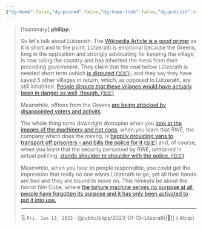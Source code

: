 ```yaml
---
{"dg-home":false,"dg-pinned":false,"dg-home-link":false,"dg-publish":true,"tags":["dgblip"],"created-date":"2023-01-13T00:00:00","disabled rules":["yaml-title","yaml-title-alias","file-name-heading"],"title":"philipp @ 2023-01-13","dg-permalink":"2023/01/13/lützerath/","updated-date":"2025-04-30T22:27:37","dg-path":"blips/2023-01-13-lützerath.md","permalink":"/2023/01/13/lützerath/","dgPassFrontmatter":true}
---
```


> [!summary] **philipp**:
>
> So let's talk about Lützerath. The [Wikipedia Article is a good primer](https://en.wikipedia.org/wiki/L%C3%BCtzerath) as it is short and to the point. Lützerath is emotional because the Greens, long in the opposition and strongly advocating for keeping the village, is now ruling the country and has inherited the mess from their preceding government. They claim that the coal below Lützerath is needed short term (which [is disputed (🇩🇪)](https://www.spiegel.de/wissenschaft/luetzerath-wird-die-kohle-fuer-den-klimaschutz-und-die-energiesicherheit-benoetigt-a-2dfa9a9c-030d-4ecb-afe2-559ec8dcfe65)), and they say they have saved 5 other villages in return, which, as opposed to Lützerath, are still inhabited. [People dispute that these villages would have actually been in danger as well, though. (🇩🇪)](https://www.spiegel.de/wirtschaft/soziales/kohleausstieg-wirtschaftsministerium-hielt-brisante-studie-unter-verschluss-a-ad86aec0-5f29-4cf4-a005-0c9369ec5bcb)
>
> Meanwhile, offices from the Greens [are being attacked by disappointed voters and activits](https://www.welt.de/politik/deutschland/article243167405/Raeumung-in-Luetzerath-Attacken-auf-Gruenen-Bueros-Schmierereien-deuten-auf-Zusammenhang-hin.html).
>
> The whole thing turns downright dystopian when you [look at the images of the machinery and riot cops](https://mobile.twitter.com/Luisamneubauer/status/1613287310224949254), when you learn that RWE, the company which does the mining, is [happily providing vans to transport off prisoners - and bills the police for it (🇩🇪)](https://twitter.com/akm0803/status/1613196964685926400?cxt=HHwWgMC-jfSFneMsAAAA) and, of course, when you learn that the security personnel by RWE, untrained in actual policing, [stands shoulder to shoulder with the police. (🇩🇪)](https://taz.de/Pressegewerkschafter-ueber-Luetzerath/!5905115/)
>
> Meanwhile, when you hear to people responsible, you could get the impression that really no one wants Lützerath to go, yet all their hands are tied and they are bound to move on. This reminds be about the horror film Cube, where [the torture machine serves no purpose at all, people have forgotten its purpose and it has only been activated to put it into use.](<https://en.wikipedia.org/wiki/Cube_(1997_film)>)
> - - -
>
> 🗓️ `Fri, Jan 13, 2023` · [[public/blips/2023-01-13-lützerath\|🔗]]
{ #blip}

